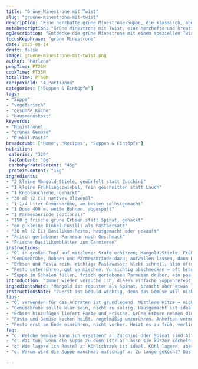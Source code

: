 ```yaml
---
title: "Grüne Minestrone mit Twist"
slug: "gruene-minestrone-mit-twist"
description: "Eine herzhafte grüne Minestrone-Suppe, die klassisch, aber mit frischen Zutaten wie Mangold und grünen Erbsen neu interpretiert wird. Mit knusprigen Dinkel-Pasta, hausgemachtem Basilikum-Pesto und einer Parmesan-Note bringt sie Geschmackstiefe und Textur ins Spiel. Das Gericht lässt sich flexibel anpassen, etwa durch Austausch von Gemüsesorten oder Brühe, und zeigt, wie wichtig Garzeiten und die richtige Hitze für Aromaentfaltung sind. Spüren, wann das Gemüse zart, aber noch bissfest ist, und die Pasta al dente – das ist hier die Kunst. Ein Muss für alle, die einfache Hausmannskost mit einem kleinen Dreh lieben."
metaDescription: "Grüne Minestrone mit Twist, eine herzhafte und kreative Suppe für gemütliche Abende. Perfekt für Liebhaber der italienischen Küche."
ogDescription: "Entdecke die grüne Minestrone mit einem speziellen Twist. Herzhaft und gesund, ideal für ein gemütliches Abendessen."
focusKeyphrase: "grüne Minestrone"
date: 2025-08-14
draft: false
image: gruene-minestrone-mit-twist.png
author: "Marlena"
prepTime: PT25M
cookTime: PT35M
totalTime: PT60M
recipeYield: "4 Portionen"
categories: ["Suppen & Eintöpfe"]
tags:
- "Suppe"
- "vegetarisch"
- "gesunde Küche"
- "Hausmannskost"
keywords:
- "Ministrone"
- "grünes Gemüse"
- "Dinkel-Pasta"
breadcrumb: ["Home", "Recipes", "Suppen & Eintöpfe"]
nutrition: 
 calories: "320"
 fatContent: "8g"
 carbohydrateContent: "45g"
 proteinContent: "15g"
ingredients:
- "2 kleine Mangold-Stiele, gewürfelt statt Zucchini"
- "1 kleine Frühlingszwiebel, fein geschnitten statt Lauch"
- "1 Knoblauchzehe, gehackt"
- "30 ml (2 EL) natives Olivenöl"
- "1 1/4 Liter Gemüsebrühe, am besten selbstgemacht"
- "1 Dose 400 ml weiße Bohnen, abgespült"
- "1 Parmesanrinde (optional)"
- "150 g frische grüne Erbsen statt Spinat, gehackt"
- "80 g kleine Dinkel-Fusilli als Pastaersatz"
- "30 ml (2 EL) Basilikum-Pesto, hausgemacht oder gekauft"
- "Frisch geriebener Parmesan nach Geschmack"
- "Frische Basilikumblätter zum Garnieren"
instructions:
- "Öl in großen Topf auf mittlerer Stufe erhitzen; Mangold-Stiele, Frühlingszwiebel und Knoblauch rein – glasig werden lassen, nicht braun. Wer Braunstellen hat, zu heiß. Salz, Pfeffer jetzt, aber vorsichtig, Brühe bringt auch Salz rein."
- "Gemüsebrühe, Bohnen und Parmesanrinde dazu; aufwallen lassen, dann Hitze reduzieren auf mittlere Stufe. Deckel drauf; simmern lassen, 6–7 Minuten. Nicht kochen lassen wie irre, sonst verliert Brühe Klarheit und Geschmack."
- "Erbsen und Pasta rein. Wichtig: Pastawasser klebt schnell, also öfter rühren. Offen köcheln lassen, bis die Pasta al dente ist – 5 bis 9 Minuten. Testen mit Bissprobe, nicht nur auf Zeit verlassen. Wenn Pasta weich, aber nicht matschig, Feuer aus."
- "Pesto unterrühren, gut vermischen. Vorsichtig abschmecken – oft braucht’s mehr Pfeffer als Salz wegen Pesto und Brühe. Parmesanrinde rausnehmen, sonst wird Suppe zäh oder zu dominant."
- "Suppe in Schalen füllen, frisch geriebenen Parmesan drüber, ein paar Basilikumblätter. Wer mag, spritzt nochmal etwas Olivenöl drüber; gibt Geschmeidigkeit. Sofort servieren, denn Pasta saugt Suppe schnell auf und wird trocken."
introduction: "Immer wieder versuche ich, dieses einfache Suppenrezept lebendig zu halten, ohne aufwändige Zutaten oder mühselige Schritte. Minestrone klingt oft vertraut, wird aber schnell langweilig, wenn alles planlos zusammengeworfen wird. Wichtig sind das Timing und die Balance zwischen den Gemüsen. Mangold gibt einen erdigen Kick, der Lauch hier bisher fehlte, bringt aber Frühlingszwiebel mit leichter Süße als bessere Alternative. Die Bohnen sorgen für Sämigkeit und Protein, grüne Erbsen liefern Frische und Farbe. Und die Dinkelpasta ist nicht nur rustikal, sondern hat auch mehr Biss. Der Trick liegt im langsamen Ziehenlassen und im letzten Moment Pesto zuzugeben, nicht vorher, sonst verliert es Frische. Schließlich hält man so eine Suppe, die man gerne an einem Sonntag ausprobiert oder in der kalten Jahreszeit sich ranmacht, weil sie Herz und Magen wärmt."
ingredientsNote: "Mangold ist robuster als Spinat, braucht aber etwas länger, damit die Stiele weich werden, nicht zäh. Frühlingszwiebeln sind eine mildere Ergänzung zu Knoblauch, vor allem wenn man keinen starken Lauch parat hat. Gemüsebrühe sollte möglichst klar und nicht salzig sein, um die Kontrolle beim Abschmecken zu behalten – hausgemachte oder ganz leichte Würfelbrühen sind ideal. Weiße Bohnen aus der Dose esse ich abgespült, nie direkt mit der Lake, weil die oft das Gericht bitter machen kann. Parmesanrinde ist ein Geheimtipp; sie gibt Tiefe, ohne die Suppe zu beschweren, aber wer kein Fan ist, lässt sie weg. Die Grünen Erbsen bringen eine unerwartete Süße und bunte Optik – alternativ Spinat oder Mangoldblätter, aber dann muss man auf den Intensitätsunterschied achten. Dinkelpasta – ja, man kann normale nehmen, bekommt aber eine bessere Textur und etwas nussige Note, die passt perfekt zur Gemüsebasis. Pesto entweder frisch oder gekauft, aber im Zweifelsfall selbst gemacht; da weiß man genau, was drin ist, und kann es nach Gusto abschmecken."
instructionsNote: "Zuerst ist Geduld wichtig, denn das Gemüse will nicht nur weich werden, sondern seine Aromen müssen sich entfalten - gerade das Anbraten im Fett gibt eine aromatische Grundlage. Vorsicht mit der Temperatur; zu heiß zerstört die Zartheit vom Mangold und lässt den Knoblauch bitter werden. Beim Aufkochen immer beobachten - zu heftiges Kochen verwässert den Geschmack und macht die Bohnen mehlig. Das sanfte Simmern hingegen entwickelt die Tiefe. Die Pasta rein in den Topf, wenn die Brühe nicht mehr so heftig blubbert, sonst wird sie matschig. Regelmäßiges Umrühren verhindert Klumpenbildung und Anhaften. Beim Pesto untermischen wirklich erst am Schluss - zu frühes Erhitzen killt die Frische. Parmesanrinde entfernt man vor dem Servieren, weil sie ihr Aroma abgegeben hat und nicht mehr essbar ist. Das Abschmecken sollte letzten Endes mit Pfeffer dominieren; Salz dosieren, aber sparsam, damit die Frische der Zutaten bleibt. Basilikum als Garnitur bringt diese grüne Frische nochmal zurück, fast wie ein aromatischer Frischekick. Sollte die Suppe zu dünn sein, etwas kürzer köcheln lassen oder einen kleinen Löffel Parmesan extra reiben - das bringt Volumen. Wenn die Pasta zu schnell weich ist, vielleicht etwas weniger Wasser in der Brühe; immer die Konsistenz prüfen, nicht nur auf Uhrzeiten fixieren."
tips:
- "Öl verwenden für das Anbraten ist grundlegend. Mittlere Hitze – nicht zu heiß. Frühlingszwiebel und Mangold-Stiele sanft glasig anbraten. Knoblauch dazu, aber achte auf die Farbe. Zu schnell heiß, dann bitter. Immer wieder umrühren. Timing ist wichtig."
- "Gemüsebrühe sollte klar sein, nicht zu salzig. Hausgemacht ist ideal. Kommerzielle Brühen könnten intensiv sein. Das Wichtigste, die Kontrolle über den Salzgehalt beim Abschmecken behalten. Zu viel könnte das Gemüse ersticken."
- "Erbsen hinzufügen liefert Farbe und Frische. Grüne Erbsen nehmen die Suppe auf, ohne sie zu beschweren. Alternativen können Spinat oder Mangold sein. Aber achte auf die Garzeit. Teste das Gemüse, bevor es zu weich wird."
- "Pasta und Gemüse kochen heißt, regelmäßig umzurühren. Anheften vermeiden. Al dente ist der Schlüssel. Zu weich macht die ganze Konsistenz matschig. Finde den Balanceakt zwischen den Zutaten, das sorgt für Geschmack."
- "Pesto erst am Ende einrühren, nicht vorher. Heizt es zu früh, verliert es Aroma. Parmesanrinde ist nicht essbar, aber verleiht Tiefe im Geschmack. Entnehmen vor dem Servieren. Abschmecken ist das A und O, Pfeffer oft mehr nötig als Salz."
faq:
- "q: Welche Gemüse kann ich ersetzen? a: Zucchini oder Spinat sind Alternativen, aber verwende sie nicht gleichzeitig. Achte auf die Garzeit. Lass das Gemüse nicht zäh werden, wichtig für Textur."
- "q: Was tun, wenn die Suppe zu dünn ist? a: Lasse sie kürzer köcheln. Parmesan reiben kann helfen. Auch weniger Wasser in der Brühe verwenden. Behalte die Konsistenz im Auge, teste ständig."
- "q: Wie lagere ich Reste? a: Kühlschrank ist ideal. Kühl lagern, aber nicht zu lange. 2-3 Tage sind in Ordnung. Tiefkühlen? Ja, aber denke daran, dass die Pasta anders reagiert. Länger haltbar ist die Brühe."
- "q: Warum wird die Suppe manchmal matschig? a: Zu lange gekocht? Das kann passieren, vor allem mit der Pasta. Achte darauf, alles im Blick zu halten. Ungeblendet köcheln kann helfen."

---
```

